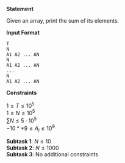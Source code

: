 **Statement**  

Given an array, print the sum of its elements.

**Input Format**  

    T
    N
    A1 A2 ... AN
    N
    A1 A2 ... AN
    ...
    N
    A1 A2 ... AN




**Constraints**  

$1 \le T \le 10^5$  
$1 \le N \le 10^5$  
$\sum N \le 5\cdot 10^5$  
$-10**9 \le A_i \le 10^9$  

**Subtask 1**: $N \le 10$  
**Subtask 2**: $N \le 1000$  
**Subtask 3**: No additional constraints  
